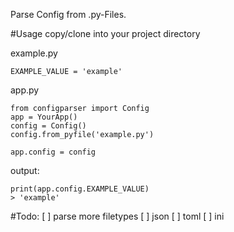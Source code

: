 Parse Config from .py-Files.

#Usage
copy/clone into your project directory

example.py
```
EXAMPLE_VALUE = 'example'
```

app.py
```
from configparser import Config
app = YourApp()
config = Config()
config.from_pyfile('example.py')

app.config = config
```

output:
```
print(app.config.EXAMPLE_VALUE)
> 'example'
```



#Todo:
[ ] parse more filetypes
    [ ] json
    [ ] toml
    [ ] ini
